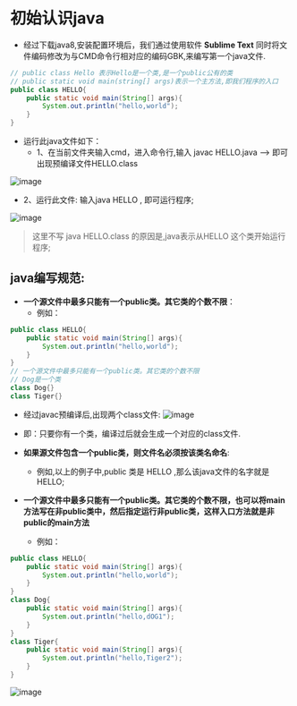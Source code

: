 # 初始认识java
* 经过下载java8,安装配置环境后，我们通过使用软件 **Sublime Text** 同时将文件编码修改为与CMD命令行相对应的编码GBK,来编写第一个java文件.

```JAVA
// public class Hello 表示Hello是一个类,是一个public公有的类
// public static void main(string[] args)表示一个主方法,即我们程序的入口
public class HELLO{
	public static void main(String[] args){
		System.out.println("hello,world");
	}
}
```
* 运行此java文件如下：
  * 1、在当前文件夹输入cmd，进入命令行,输入 javac HELLO.java --> 即可出现预编译文件HELLO.class

![image](https://github.com/user-attachments/assets/25f51d04-364b-4352-aa83-72705fe822b0)

  * 2、运行此文件: 输入java HELLO , 即可运行程序;
  
![image](https://github.com/user-attachments/assets/98aefae7-3628-46f2-a0e3-2d9315b34909)
> 这里不写 java HELLO.class 的原因是,java表示从HELLO 这个类开始运行程序;

## java编写规范:
* **一个源文件中最多只能有一个public类。其它类的个数不限**：
  * 例如：
```JAVA
public class HELLO{
	public static void main(String[] args){
		System.out.println("hello,world");
	}
}
// 一个源文件中最多只能有一个public类。其它类的个数不限
// Dog是一个类
class Dog{}
class Tiger{}
```
* 经过javac预编译后,出现两个class文件:
![image](https://github.com/user-attachments/assets/09ef85c1-309b-482d-9920-e277a9311d0b)

* 即：只要你有一个类，编译过后就会生成一个对应的class文件.

* **如果源文件包含一个public类，则文件名必须按该类名命名**:
  * 例如,以上的例子中,public 类是 HELLO ,那么该java文件的名字就是HELLO;

* **一个源文件中最多只能有一个public类。其它类的个数不限，也可以将main方法写在非public类中，然后指定运行非public类，这样入口方法就是非public的main方法**
  * 例如：
```JAVA
public class HELLO{
	public static void main(String[] args){
		System.out.println("hello,world");
	}
}
class Dog{
	public static void main(String[] args){
		System.out.println("hello,dOG1");
	}
}
class Tiger{
	public static void main(String[] args){
		System.out.println("hello,Tiger2");
	}
}
```

![image](https://github.com/user-attachments/assets/00d47221-c1b0-463c-b9a8-f15daa38e500)
